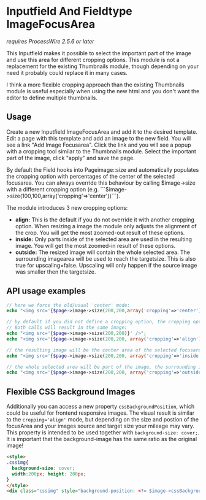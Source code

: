Inputfield And Fieldtype ImageFocusArea
=======================================
*requires ProcessWire 2.5.6 or later*

This Inputfield makes it possible to select the important part of the image and use this area for different cropping options. This module is not a replacement for the existing Thumbnails module, though depending on your need it probably could replace it in many cases.

I think a more flexible cropping approach than the existing Thumbnails module is useful especially when using the new html <picture> and you don't want the editor to define multiple thumbnails.

Usage
-----
Create a new Inputfield ImageFocusArea and add it to the desired template. Edit a page with this template and add an image to the new field. You will see a link "Add Image Focusarea". Click the link and you will see a popup with a cropping tool similar to the Thumbnails module. Select the important part of the image, click "apply" and save the page.

By default the Field hooks into Pageimage::size and automatically populates the cropping option with percentages of the center of the selected focusarea. You can always override this behaviour by calling $image->size with a different cropping option (e.g. ```$image->size(100,100,array('cropping'=>'center'))```).

The module introduces 3 new cropping options:
- **align:** This is the default if you do not override it with another cropping option. When resizing a image the module only adjusts the alignment of the crop. You will get the most zoomed-out result of these options.
- **inside:** Only parts inside of the selected area are used in the resulting image. You will get the most zoomed-in result of these options.
- **outside:** The resized image will contain the whole selected area. The surrounding imagearea will be used to reach the targetsize. This is also true for upscaling=false. Upscaling will only happen if the source image was smaller then the targetsize.

API usage examples
------------------

```PHP
// here we force the old/usual 'center' mode:
echo "<img src='{$page->image->size(200,200,array('cropping'=>'center'))}' />";

// by default if you did not define a cropping option, the cropping option gets automatically populated
// Both calls will result in the same image:
echo "<img src='{$page->image->size(200,200)}' />";
echo "<img src='{$page->image->size(200,200, array('cropping'=>'align'))}' />";

// the resulting image will be the center area of the selected focusarea 
echo "<img src='{$page->image->size(200,200, array('cropping'=>'inside'))}' />";

// the whole selected area will be part of the image, the surrounding imagearea will only be used to reach the targetsize 
echo "<img src='{$page->image->size(200,200, array('cropping'=>'outside'))}' />";
```
Flexible CSS Background Images
------------------------------
Additionally you can access a new property ```cssBackgroundPosition```, which could be useful for frontend responsive images. The visual result is similar to the ```cropping='align'``` mode, but depending on the size and postion of the focusArea and your images source and target size your mileage may vary. This property is intended to be used together with ```background-size: cover;```. It is important that the background-image has the same ratio as the original image!

```HTML
<style>
.cssimg{
  background-size: cover;
  width:200px; height: 200px;
}
</style>
<div class="cssimg" style="background-position: <?= $image->cssBackgroundPosition ?>; background-image: url(<?= $image->url ?>);  "></div>
```

